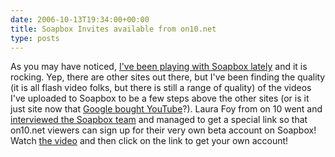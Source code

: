 ```yaml
---
date: 2006-10-13T19:34:00+00:00
title: Soapbox Invites available from on10.net
type: posts
---
```

As you may have noticed, [I've been playing with Soapbox lately](http://www.duncanmackenzie.net/blog/tags/Soapbox/) and it is rocking. Yep, there are other sites out there, but I've been finding the quality (it is all flash video folks, but there is still a range of quality) of the videos I've uploaded to Soapbox to be a few steps above the other sites (or is it just site now that [Google bought YouTube](http://finance.google.com/finance?cid=2974344)?). Laura Foy from on 10 went and [interviewed the Soapbox team](http://www.on10.net/Blogs/laura/soapbox/) and managed to get a special link so that on10.net viewers can sign up for their very own beta account on Soapbox! Watch [the video](http://www.on10.net/Blogs/laura/soapbox/) and then click on the link to get your own account!
